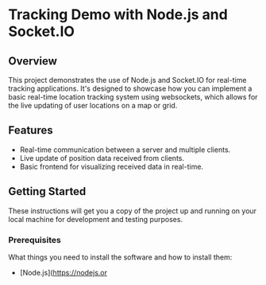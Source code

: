 # Tracking Demo with Node.js and Socket.IO

## Overview

This project demonstrates the use of Node.js and Socket.IO for real-time tracking applications. It's designed to showcase how you can implement a basic real-time location tracking system using websockets, which allows for the live updating of user locations on a map or grid.

## Features

- Real-time communication between a server and multiple clients.
- Live update of position data received from clients.
- Basic frontend for visualizing received data in real-time.

## Getting Started

These instructions will get you a copy of the project up and running on your local machine for development and testing purposes.

### Prerequisites

What things you need to install the software and how to install them:

- [Node.js](https://nodejs.or

